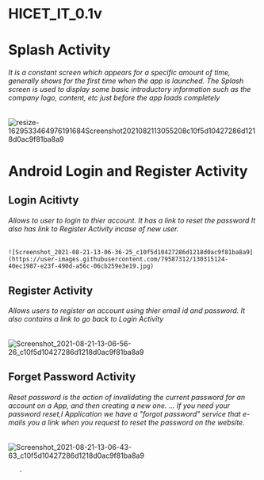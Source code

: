 # HICET_IT_0.1v
# Splash Activity
###### It is a constant screen which appears for a specific amount of time, generally shows for the first time when the app is launched. The Splash screen is used to display some basic introductory information such as the company logo, content, etc just before the app loads completely
![resize-1629533464976191684Screenshot2021082113055208c10f5d10427286d1218d0ac9f81ba8a9](https://user-images.githubusercontent.com/79587312/130315450-6576c18d-a9cf-404f-a673-7bb1d59082d1.jpg)

# Android Login and Register Activity
   ## Login Acitivty
   
   ###### Allows to user to login to thier account. It has a link to reset the password It also has link to Register Activity incase of new user.
    ![Screenshot_2021-08-21-13-06-36-25_c10f5d10427286d1218d0ac9f81ba8a9](https://user-images.githubusercontent.com/79587312/130315124-40ec1987-e23f-490d-a56c-06cb259e3e19.jpg)
   
   ## Register Activity
   ######  Allows users to register an account using thier email id and password. It also contains a link to go back to Login Activity
   ![Screenshot_2021-08-21-13-06-56-26_c10f5d10427286d1218d0ac9f81ba8a9](https://user-images.githubusercontent.com/79587312/130315190-39d31394-7a98-49db-876a-95c454838db8.jpg)

   ## Forget Password Activity
   ######  Reset password is the action of invalidating the current password for an account on a App, and then creating a new one. ... If you need your  password reset,I                      Application we have a "forgot password" service that e-mails you a link when you request to reset the password on the website.
   ![Screenshot_2021-08-21-13-06-43-63_c10f5d10427286d1218d0ac9f81ba8a9](https://user-images.githubusercontent.com/79587312/130315275-a5e61fce-f1f1-49ef-8623-e54bac96c59d.jpg)

   

     
    
       .
